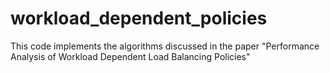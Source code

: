 # workload_dependent_policies
This code implements the algorithms discussed in the paper "Performance Analysis of Workload Dependent Load Balancing Policies"
